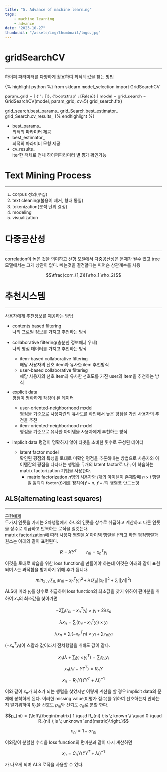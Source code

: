 ```yaml
---
title: "5. Advance of machine learning"
tags:
    - machine learning
    - advance
date: "2023-10-27"
thumbnail: "/assets/img/thumbnail/logo.jpg"
---
```


# gridSearchCV
---
하이퍼 파라미터를 다양하게 활용하여 최적의 값을 찾는 방법

{% highlight python %}
from sklearn.model_selection import GridSearchCV

param_grid = [
    {'' : []},
    {'bootstrap' : [False]}
]
model = <model>
grid_search = GridSearchCV(model, param_grid, cv=5)
grid_search.fit()

grid_search.best_params_
grid_Search.best_estimator_
grid_Search.cv_results_
{% endhighlight %}

* best_params_  
최적의 파라미터 제공
* best_estimator_  
최적의 파라미터 모형 제공
* cv_results_  
iter한 객체로 전체 하이퍼파라미터 별 평가 확인가능

# Text Mining Process
---
1. corpus 정의(수집)
2. text cleaning(불용어 제거, 형태 통일)
3. tokenization(분석 단위 결정)
4. modeling
5. visualization

# 다중공산성
---
correlation이 높은 것을 의미하고 선형 모델에서 다중공산성은 문제가 될수 있고 tree 모델에서는 크게 상관이 없다.
빼는것을 결정할때는 피어슨 상관계수를 사용

$$\tfrac{corr_{1,2}}{\rho_1 \rho_2}$$

# 추천시스템
---
사용자에게 추천정보를 제공하는 방법

* contents based filtering  
나의 프로필 정보를 가지고 추천하는 방식  
* collaborative filtering(충분한 정보에서 우세)  
나의 평점 데이터를 가지고 추천하는 방식
    * item-based collaborative filtering  
    해당 사용자의 선호 item과 유사한 item 추천방식
    * user-based collaborative filtering  
    해당 사용자의 선호 item과 유사한 선호도를 가진 user의 item을 추천하는 방식

* explicit data  
평점이 명확하게 작성이 된 데이터
    * user-oriented-neighborhood model  
    평점을 기준으로 사용자간의 유사도를 확인해서 높은 평점을 가진 사용자의 추천을 추천
    * item-oriented-neighborhood model  
    평점을 기준으로 유사한 아이템을 사용자에게 추천하는 방식
* implicit data
평점이 명확하지 않아 타겟을 소비한 횟수로 구성된 데이터
    * latent factor model  
    확인된 평점의 특성을 토대로 미확인 평점을 추론해내는 방법으로 사용자와 아이템간의 평점을 나타내는 행렬을 두개의 latent factor로 나누어 학습하는 matrix factorization 기법을 사용한다.
        * matrix factorization
        $n$명의 사용자와 $i$개의 아이템이 존재할때 $n \times i$ 행렬을 임의의 factor($f$)개를 정하여 $f \times n$, $f \times i$의 행렬로 만드는것

## ALS(alternating least squares)
---
[구현예제](https://yeomko.tistory.com/8)  
두가지 인풋을 가지는 2차행렬에서 하나의 인풋을 상수로 취급하고 계산하고 다른 인풋을 상수로 취급하고 반복하는 로직을 일컷는다.  
matrix factorization에 따라 사용자 행렬을 $X$ 아이템 행렬을 $Y$라고 하면 평점행렬과 원소는 아래와 같이 표현된다.  

$$R=XY^T  \qquad  r_{ni} = x_n^Ty_i$$  

이것을 토대로 학습을 위한 loss function을 만들어야 하는데 이것은 아래와 같이 표현되며 $\lambda$는 과적합을 방지하기 위해 추가 됩니다.

$$min_{x^{'},y^{'}}\sum_{n,i}(r_{ni}-x_n^Ty_i)^2 + \lambda(\sum_u||x_n||^2+\sum_i||y_i||^2)$$

ALS에 따라 $y_i$를 상수로 취급하여 loss function의 최소값을 찾기 위하여 편미분을 취하여 $x_n$의 최소값을 찾아가면

$$-2\sum_i(r_{ni}-x_n^Ty_i)\times y_i+2\lambda x_n$$

$$\lambda x_n = \sum_i(r_{ni}-x_n^Ty_i)\times y_i$$

$$\lambda x_n = \sum_i(-x_n^Ty_i)\times y_i+\sum_i r_{ni}y_i$$

$(-x_n^Ty_i)$이 스칼라 값이라서 전치행렬을 취해도 값이 같다.

$$x_n(\lambda + \sum_i y_i \times y_i^T) = \sum_i r_{ni}y_i$$

$$x_n(\lambda I + Y Y^T) = R_{n}Y$$

$$x_n = R_{n}Y(Y Y^T + \lambda I)^{-1}$$

이와 같이 $x_n$가 최소가 되는 행렬을 찾았지만 이렇게 계산을 할 경우 implicit data의 문제에 봉착하게 된다. 이러한 missing value(미평가 점수)를 위하여 선호하는지 안하는지 알기위하여 $R_n$을 선호도 $p_{ni}$와 신뢰도 $c_{ni}$로 분할 한다.

$$p_{ni} =  {\left\{\begin{matrix}
1 \quad R_{ni} \;is \; known \\
\quad 0 \quad R_{ni} \;is \; unknown
\end{matrix}\right.}$$

$$c_{ni} = 1+ \alpha r_{ni}$$

이와같이 분할한 수식을 loss function의 편미분과 같이 다시 계산하면 

$$x_n = C_{n}Y(Y Y^T + \lambda I)^{-1}$$

가 나오게 되며 ALS 로직을 사용할 수 있다.
